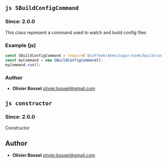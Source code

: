 

## ```js SBuildConfigCommand ```
### Since: 2.0.0

This class represent a command used to watch and build config files


### Example (js)

```js
const SBuildConfigCommand = require('@coffeekraken/sugar/node/build/commands/SBuildConfigCommand');
const myCommand = new SBuildConfigCommand();
myCommand.run();
```


### Author
- **Olivier Bossel** <a href="mailto:olivier.bossel@gmail.com">olivier.bossel@gmail.com</a> 



## ```js constructor ```
### Since: 2.0.0

Constructor




## Author
- **Olivier Bossel** <a href="mailto:olivier.bossel@gmail.com">olivier.bossel@gmail.com</a> 

